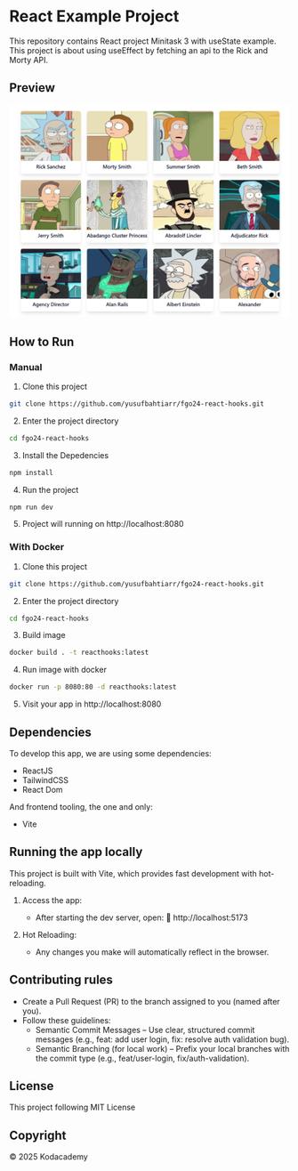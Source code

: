 # React Example Project

This repository contains React project Minitask 3 with useState example. This project is about using useEffect by fetching an api to the Rick and Morty API.

## Preview

![Preview](Screenshot.png)

## How to Run

### Manual

1. Clone this project

```bash
git clone https://github.com/yusufbahtiarr/fgo24-react-hooks.git
```

2. Enter the project directory

```bash
cd fgo24-react-hooks
```

3. Install the Depedencies

```bash
npm install
```

4. Run the project

```bash
npm run dev
```

5. Project will running on http://localhost:8080

### With Docker

1. Clone this project

```bash
git clone https://github.com/yusufbahtiarr/fgo24-react-hooks.git
```

2. Enter the project directory

```bash
cd fgo24-react-hooks
```

3. Build image

```bash
docker build . -t reacthooks:latest
```

4. Run image with docker

```bash
docker run -p 8080:80 -d reacthooks:latest
```

5. Visit your app in http://localhost:8080

## Dependencies

To develop this app, we are using some dependencies:

- ReactJS
- TailwindCSS
- React Dom

And frontend tooling, the one and only:

- Vite

## Running the app locally

This project is built with Vite, which provides fast development with hot-reloading.

1. Access the app:

   - After starting the dev server, open:
     🔗 http://localhost:5173

2. Hot Reloading:
   - Any changes you make will automatically reflect in the browser.

## Contributing rules

- Create a Pull Request (PR) to the branch assigned to you (named after you).
- Follow these guidelines:
  - Semantic Commit Messages – Use clear, structured commit messages (e.g., feat: add user login, fix: resolve auth validation bug).
  - Semantic Branching (for local work) – Prefix your local branches with the commit type (e.g., feat/user-login, fix/auth-validation).

## License

This project following MIT License

## Copyright

&copy; 2025 Kodacademy
